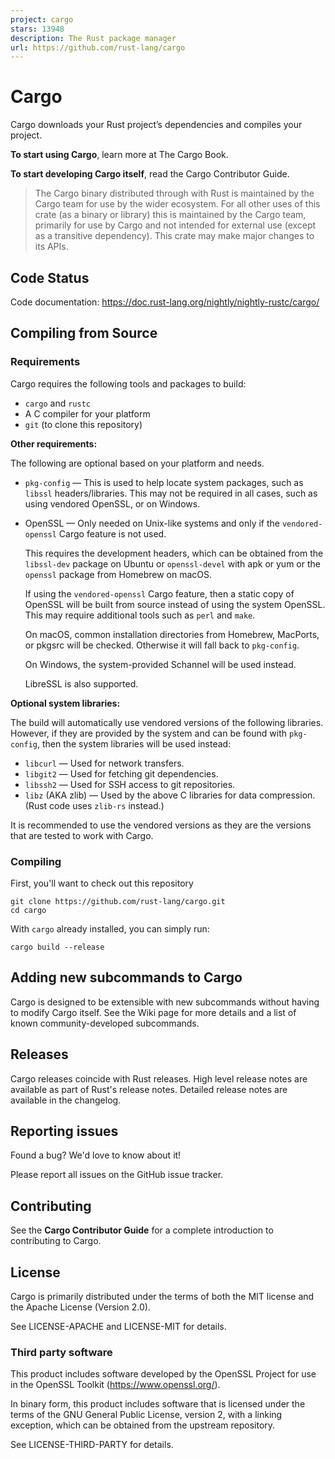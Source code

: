 ```yaml
---
project: cargo
stars: 13948
description: The Rust package manager
url: https://github.com/rust-lang/cargo
---
```


Cargo
=====

Cargo downloads your Rust project’s dependencies and compiles your project.

**To start using Cargo**, learn more at The Cargo Book.

**To start developing Cargo itself**, read the Cargo Contributor Guide.

> The Cargo binary distributed through with Rust is maintained by the Cargo team for use by the wider ecosystem. For all other uses of this crate (as a binary or library) this is maintained by the Cargo team, primarily for use by Cargo and not intended for external use (except as a transitive dependency). This crate may make major changes to its APIs.

Code Status
-----------

Code documentation: https://doc.rust-lang.org/nightly/nightly-rustc/cargo/

Compiling from Source
---------------------

### Requirements

Cargo requires the following tools and packages to build:

-   `cargo` and `rustc`
-   A C compiler for your platform
-   `git` (to clone this repository)

**Other requirements:**

The following are optional based on your platform and needs.

-   `pkg-config` — This is used to help locate system packages, such as `libssl` headers/libraries. This may not be required in all cases, such as using vendored OpenSSL, or on Windows.
    
-   OpenSSL — Only needed on Unix-like systems and only if the `vendored-openssl` Cargo feature is not used.
    
    This requires the development headers, which can be obtained from the `libssl-dev` package on Ubuntu or `openssl-devel` with apk or yum or the `openssl` package from Homebrew on macOS.
    
    If using the `vendored-openssl` Cargo feature, then a static copy of OpenSSL will be built from source instead of using the system OpenSSL. This may require additional tools such as `perl` and `make`.
    
    On macOS, common installation directories from Homebrew, MacPorts, or pkgsrc will be checked. Otherwise it will fall back to `pkg-config`.
    
    On Windows, the system-provided Schannel will be used instead.
    
    LibreSSL is also supported.
    

**Optional system libraries:**

The build will automatically use vendored versions of the following libraries. However, if they are provided by the system and can be found with `pkg-config`, then the system libraries will be used instead:

-   `libcurl` — Used for network transfers.
-   `libgit2` — Used for fetching git dependencies.
-   `libssh2` — Used for SSH access to git repositories.
-   `libz` (AKA zlib) — Used by the above C libraries for data compression. (Rust code uses `zlib-rs` instead.)

It is recommended to use the vendored versions as they are the versions that are tested to work with Cargo.

### Compiling

First, you'll want to check out this repository

```
git clone https://github.com/rust-lang/cargo.git
cd cargo
```

With `cargo` already installed, you can simply run:

```
cargo build --release
```

Adding new subcommands to Cargo
-------------------------------

Cargo is designed to be extensible with new subcommands without having to modify Cargo itself. See the Wiki page for more details and a list of known community-developed subcommands.

Releases
--------

Cargo releases coincide with Rust releases. High level release notes are available as part of Rust's release notes. Detailed release notes are available in the changelog.

Reporting issues
----------------

Found a bug? We'd love to know about it!

Please report all issues on the GitHub issue tracker.

Contributing
------------

See the **Cargo Contributor Guide** for a complete introduction to contributing to Cargo.

License
-------

Cargo is primarily distributed under the terms of both the MIT license and the Apache License (Version 2.0).

See LICENSE-APACHE and LICENSE-MIT for details.

### Third party software

This product includes software developed by the OpenSSL Project for use in the OpenSSL Toolkit (https://www.openssl.org/).

In binary form, this product includes software that is licensed under the terms of the GNU General Public License, version 2, with a linking exception, which can be obtained from the upstream repository.

See LICENSE-THIRD-PARTY for details.
